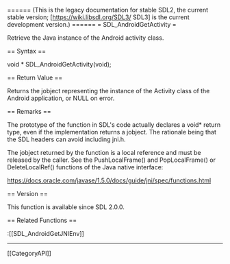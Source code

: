 ====== (This is the legacy documentation for stable SDL2, the current stable version; [https://wiki.libsdl.org/SDL3/ SDL3] is the current development version.) ======
= SDL_AndroidGetActivity =

Retrieve the Java instance of the Android activity class.

== Syntax ==

<syntaxhighlight lang='c'>
void * SDL_AndroidGetActivity(void);
</syntaxhighlight>

== Return Value ==

Returns the jobject representing the instance of the Activity class of the
Android application, or NULL on error.

== Remarks ==

The prototype of the function in SDL's code actually declares a void*
return type, even if the implementation returns a jobject. The rationale
being that the SDL headers can avoid including jni.h.

The jobject returned by the function is a local reference and must be
released by the caller. See the PushLocalFrame() and PopLocalFrame() or
DeleteLocalRef() functions of the Java native interface:

https://docs.oracle.com/javase/1.5.0/docs/guide/jni/spec/functions.html

== Version ==

This function is available since SDL 2.0.0.

== Related Functions ==

:[[SDL_AndroidGetJNIEnv]]

----
[[CategoryAPI]]



